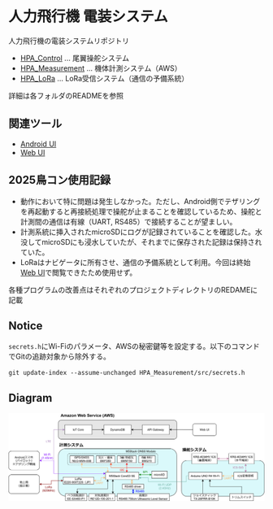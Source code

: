 # 人力飛行機 電装システム

人力飛行機の電装システムリポジトリ

- [HPA_Control](/HPA_Control) ... 尾翼操舵システム
- [HPA_Measurement](/HPA_Measurement) ... 機体計測システム（AWS）
- [HPA_LoRa](/HPA_LoRa) ... LoRa受信システム（通信の予備系統）

詳細は各フォルダのREADMEを参照 

## 関連ツール

- [Android UI](https://github.com/WASA-EET/EET23)
- [Web UI](https://github.com/21km43/WASA_2025_GUI_JS)

## 2025鳥コン使用記録

- 動作において特に問題は発生しなかった。ただし、Android側でテザリングを再起動すると再接続処理で操舵が止まることを確認しているため、操舵と計測間の通信は有線（UART, RS485）で接続することが望ましい。
- 計測系統に挿入されたmicroSDにログが記録されていることを確認した。水没してmicroSDにも浸水していたが、それまでに保存された記録は保持されていた。
- LoRaはナビゲータに所有させ、通信の予備系統として利用。今回は終始[Web UI](https://github.com/21km43/WASA_2025_GUI_JS)で閲覧できたため使用せず。

各種プログラムの改善点はそれぞれのプロジェクトディレクトリのREDAMEに記載

## Notice

`secrets.h`にWi-Fiのパラメータ、AWSの秘密鍵等を設定する。以下のコマンドでGitの追跡対象から除外する。

```
git update-index --assume-unchanged HPA_Measurement/src/secrets.h
```

## Diagram

![HPA.drawio](HPA.drawio.svg)
